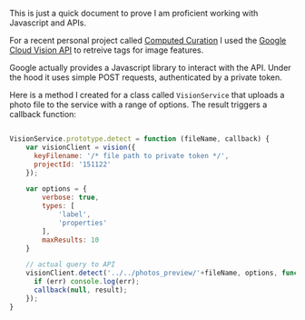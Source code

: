 This is just a quick document to prove I am proficient working with Javascript and APIs.

For a recent personal project called [Computed Curation](https://philippschmitt.com/projects/computed-curation) I used the [Google Cloud Vision API](https://cloud.google.com/vision/) to retreive tags for image features.

Google actually provides a Javascript library to interact with the API. Under the hood it uses simple POST requests, authenticated by a private token.

Here is a method I created for a class called `VisionService` that uploads a photo file to the service with a range of options. The result triggers a callback function:

```Javascript

VisionService.prototype.detect = function (fileName, callback) {
	var visionClient = vision({
	  keyFilename: '/* file path to private token */',
	  projectId: '151122'
	});

	var options = {
		verbose: true,
		types: [
 			'label',
 			'properties'
 		],
 		maxResults: 10
 	}

 	// actual query to API
	visionClient.detect('../../photos_preview/'+fileName, options, function(err, result) {
	  if (err) console.log(err);
	  callback(null, result);
	});
}

```